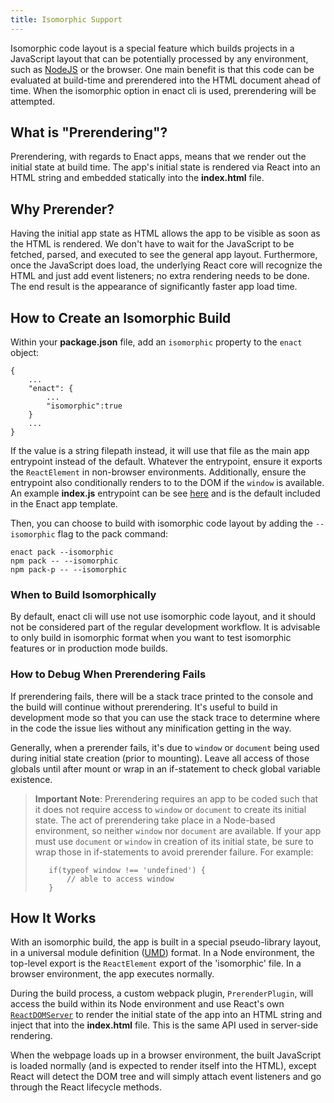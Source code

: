 ```yaml
---
title: Isomorphic Support
---
```

Isomorphic code layout is a special feature which builds projects in a JavaScript layout that can be potentially processed by any environment, such as [NodeJS](https://nodejs.org) or the browser. One main benefit is that this code can be evaluated at build-time and prerendered into the HTML document ahead of time. When the isomorphic option in enact cli is used, prerendering will be attempted.

## What is "Prerendering"?
Prerendering, with regards to Enact apps, means that we render out the initial state at build time.  The app's initial state is rendered via React into an HTML string and embedded statically into the **index.html** file.

## Why Prerender?
Having the initial app state as HTML allows the app to be visible as soon as the HTML is rendered. We don't have to wait for the JavaScript to be fetched, parsed, and executed to see the general app layout.  Furthermore, once the JavaScript does load, the underlying React core will recognize the HTML and just add event listeners; no extra rendering needs to be done. The end result is the appearance of significantly faster app load time.

## How to Create an Isomorphic Build
Within your **package.json** file, add an `isomorphic` property to the `enact` object:
```
{
    ...
    "enact": {
        ...
        "isomorphic":true
    }
    ...
} 
```
If the value is a string filepath instead, it will use that file as the main app entrypoint instead of the default. Whatever the entrypoint, ensure it exports the `ReactElement` in non-browser environments. Additionally, ensure the entrypoint also conditionally renders to to the DOM if the `window` is available.  An example **index.js** entrypoint can be see [here](https://github.com/enyojs/enact-cli/blob/master/template/src/index.js) and is the default included in the Enact app template.

Then, you can choose to build with isomorphic code layout by adding the `--isomorphic` flag to the pack command:
```
enact pack --isomorphic
npm pack -- --isomorphic
npm pack-p -- --isomorphic
```

### When to Build Isomorphically
By default, enact cli will use not use isomorphic code layout, and it should not be considered part of the regular development workflow. It is advisable to only build in isomorphic format when you want to test isomorphic features or in production mode builds.

### How to Debug When Prerendering Fails
If prerendering fails, there will be a stack trace printed to the console and the build will continue without prerendering.  It's useful to build in development mode so that you can use the stack trace to determine where in the code the issue lies without any minification getting in the way.

Generally, when a prerender fails, it's due to `window` or `document` being used during initial state creation (prior to mounting). Leave all access of those globals until after mount or wrap in an if-statement to check global variable existence.

> **Important Note**:
> Prerendering requires an app to be coded such that it does not require access to `window` or `document` to create its initial state. The act of prerendering take place in a Node-based environment, so neither `window` nor `document` are available. 
> If your app must use `document` or `window` in creation of its initial state, be sure to wrap those in if-statements to avoid prerender failure. For example:
> ``` 
>    if(typeof window !== 'undefined') {
>        // able to access window
>    } 
>```

## How It Works
With an isomorphic build, the app is built in a special pseudo-library layout, in a universal module definition ([UMD](https://github.com/umdjs/umd)) format. In a Node environment, the top-level export is the `ReactElement` export of the 'isomorphic' file. In a browser environment, the app executes normally.

During the build process, a custom webpack plugin, `PrerenderPlugin`, will access the build within its Node environment and use React's own [`ReactDOMServer`](https://facebook.github.io/react/docs/top-level-api.html#reactdomserver.rendertostring) to render the initial state of the app into an HTML string and inject that into the **index.html** file.  This is the same API used in server-side rendering.

When the webpage loads up in a browser environment, the built JavaScript is loaded normally (and is expected to render itself into the HTML), except React will detect the DOM tree and will simply attach event listeners and go through the React lifecycle methods.
